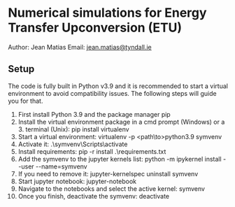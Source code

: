 # Numerical simulations for Energy Transfer Upconversion (ETU)

Author: Jean Matias
Email: jean.matias@tyndall.ie

## Setup

The code is fully built in Python v3.9 and it is recommended to start a virtual environment to avoid compatibility issues. The following steps will guide you for that.

1. First install Python 3.9 and the package manager pip
2. Install the virtual environment package in a cmd prompt (Windows) or a 3. terminal (Unix): pip install virtualenv
4. Start a virtual environment: virtualenv -p <path\to\>python3.9 symvenv
5. Activate it: .\symvenv\Scripts\activate
6. Install requirements: pip -r install .\requirements.txt
7. Add the symvenv to the jupyter kernels list: python -m ipykernel install --user --name=symvenv
8. If you need to remove it: jupyter-kernelspec uninstall symvenv
9. Start jupyter notebook: jupyter-notebook
10. Navigate to the notebooks and select the active kernel: symvenv
11. Once you finish, deactivate the symvenv: deactivate

